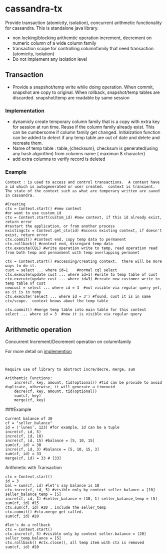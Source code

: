 cassandra-tx
============

Provide transaction (atomicity, isolation), concurrent arithmetic functionality for cassandra.  This is standalone java library.
* non locking/blocking arithemtic operation increment, decrement on numeric column of a wide column family
* transaction scope for controlling columnfamily that need transaction (atomicity, isolation)
* Do not implement any isolation level


## Transaction
* Provide a snapshot/temp write while doing operation.  When commit, snapshot are copy to original.  When rollback, snapshot/temp tables are discarded.  snapshot/temp are readable by same session

### Implementation
* dynamicly create temporary column family that is a copy with extra key for session at run time.  Reuse if the column family already exist.  This can be cumbersome if column family get changed.  Initialzation function can be added to detect if any temp table are out of date and delete and recreate them.
* Name of temp table : table_{checksum}, checksum is generated(using any hash algorithm) from columns name ( maximun 8 character)
* add extra columns to verify record is deleted


### Example
```
Context : is used to access and control transactions.  A context have a id which is autogenerated or user created.  context is transient.  The state of the context such as what are temporary written are saved in cassandra.

#Creating
ctx = Context.start() #new context	
#or want to use custom_id
ctx = Context.start(custom_id) #new context, if this id already exist, return error
#restart the application, or from another process
existingctx = Context.get_ctx(id) #access existing context, if doesn't exist, return error 	
ctx.commit() #context end, copy temp data to permanent
ctx.rollback() #context end, disregard temp data
ctx.execute(CQL) #write operation write to temp, read operation read from both temp and permanment with temp overlapping permanet
```

```
ctx = Context.start() #accessing/creating context.  there will be more ways to do it.
cust = select ... where id=1	#normal cql select
ctx.execute(update cust ... where id=1) #write to temp table of cust
ctx.execute(update cust ... where id=3) #create new customer write to temp table of cust
newcust = select ... where id = 3  #not visible via regular query yet, as it is in temp
ctx.execute('select ... where id = 3') #found, cust it is in same ctx/scope.  context knows about the temp table

ctx.commit() #merge temp table into main table for this context
select ... where id = 3  #now it is visible via regular query
```


## Arithmetic operation
Concurrent Increment/Decrement operation on columnfamily

For more detail on [implemention](README.md)
```


Require use of library to abstract incre/decre, merge, sum

Arithemtic Functions:
	incre(cf, key, amount, tid(optional)) #tid can be provide to avoid duplicate, otherwise, it will generate a timeuuid
	decre(cf, key, amount, tid(optional))
	sum(cf, key)
	merge(cf, key)
```

###Example
```
Current balance of 30 			
cf = "seller_balance"
id = ('lunex', 123) #for example, id can be a tuple
incre(cf, id, 5)
incre(cf, id, 10)			
incre(cf, id, 15) #balance = [5, 10, 15]			
sum(cf, id) = 30
incre(cf, id, 3) #balance = [5, 10, 15, 3]	
sum(cf, id) = 33
merge(cf, id) = 33 # [33]

```
Arithmetic with Transaction
```
ctx = Context.start()
id = 3
bal = sum(cf, id) #let's say balance is 10
ctx.incre(cf, id, 5) #visible only by context seller_balance = [10] seller_balance_temp = [5]
incre(cf, id, 1) #seller_balance = [10, 1] seller_balance_temp = [5]
sum(cf, id) #15
ctx.sum(cf, id) #20 , include the seller_temp
ctx.commit() #ctx.merge get called.
sum(cf, id) #20

#let's do a rollback
ctx = Context.start()
ctx.incre(cf, 5) #visible only by context seller.balance = [20] seller_temp.balance = [5]
ctx.rollback() #ctx.close(), all temp item with ctx is removed
sum(cf, id) #20
```



